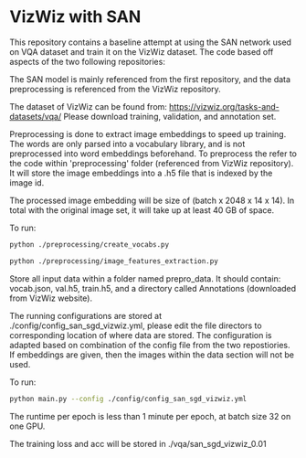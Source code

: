 # VizWiz with SAN
This repository contains a baseline attempt at using the SAN network used on VQA dataset and train it on the VizWiz dataset. The code based off aspects of the two following repositories:

[Visual Question Answering]: https://github.com/Shivanshu-Gupta/Visual-Question-Answering (SAN model)
[VizWiz]: https://github.com/DenisDsh/VizWiz-VQA-PyTorch (data processing)

The SAN model is mainly referenced from the first repository, and the data preprocessing is referenced from the VizWiz repository.

The dataset of VizWiz can be found from: https://vizwiz.org/tasks-and-datasets/vqa/
Please download training, validation, and annotation set.

Preprocessing is done to extract image embeddings to speed up training. The words are only parsed into a vocabulary library, and is not preprocessed into word embeddings beforehand. To preprocess the refer to the code within 'preprocessing' folder (referenced from VizWiz repository). It will store the image embeddings into a .h5 file that is indexed by the image id.

The processed image embedding will be size of (batch x 2048 x 14 x 14). In total with the original image set, it will take up at least 40 GB of space.

To run:

```sh
python ./preprocessing/create_vocabs.py

python ./preprocessing/image_features_extraction.py
```

Store all input data within a folder named prepro_data. It should contain: vocab.json, val.h5, train.h5, and a directory called Annotations (downloaded from VizWiz website).

The running configurations are stored at ./config/config_san_sgd_vizwiz.yml, please edit the file directors to corresponding location of where data are stored. The configuration is adapted based on combination of the config file from the two repostiories. If embeddings are given, then the images within the data section will not be used.

To run:
```sh
python main.py --config ./config/config_san_sgd_vizwiz.yml
```

The runtime per epoch is less than 1 minute per epoch, at batch size 32 on one GPU.

The training loss and acc will be stored in ./vqa/san_sgd_vizwiz_0.01
